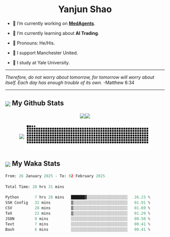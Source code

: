 

<h1 align="center">Yanjun Shao</h1>

- 🐒 I’m currently working on **[MedAgents](https://github.com/gersteinlab/MedAgents)**.

- 🦧 I’m currently learning about **AI Trading**.

- 🦍 Pronouns: He/His.

- 👹 I support Manchester United.

- 🐶 I study at Yale University.

---

<i> Therefore, do not worry about tomorrow, for tomorrow will worry about itself. Each day has enough trouble of its own. </i> -Matthew 6:34

---

<h2><img src="https://emojis.slackmojis.com/emojis/images/1579216111/7550/pikachu_wave.gif?1579216111" align="center" width="28" /> My Github Stats</h2>

<p align="center"><img align="center" src = "https://github-readme-stats.vercel.app/api?username=super-dainiu&show_icons=true&count_private=true&theme=tokyonight&hide=issues&line_height=30" width="400px"><img align="center" src = "https://github-readme-streak-stats.herokuapp.com/?user=super-dainiu&theme=tokyonight" width="400px"></p>

<p align="center"><img align="center" width="400px" src="https://github-readme-stats.vercel.app/api/top-langs/?username=super-dainiu&layout=compact&theme=tokyonight&hide=html,tex,jupyter%20notebook"><img align="center" width="400px" src="https://github.com/super-dainiu/super-dainiu/blob/output/github-contribution-grid-snake.svg"></p>

<h2><img src="https://emojis.slackmojis.com/emojis/images/1579216111/7550/pikachu_wave.gif?1579216111" align="center" width="28" /> My Waka Stats</h2>

<!--START_SECTION:waka-->

```python
From: 26 January 2025 - To: 02 February 2025

Total Time: 28 hrs 31 mins

Python       7 hrs 28 mins   ██████▓░░░░░░░░░░░░░░░░░░   26.23 %
SSH Config   32 mins         ▒░░░░░░░░░░░░░░░░░░░░░░░░   01.91 %
CSV          28 mins         ▒░░░░░░░░░░░░░░░░░░░░░░░░   01.69 %
TeX          22 mins         ▒░░░░░░░░░░░░░░░░░░░░░░░░   01.29 %
JSON         8 mins          ░░░░░░░░░░░░░░░░░░░░░░░░░   00.50 %
Text         7 mins          ░░░░░░░░░░░░░░░░░░░░░░░░░   00.41 %
Bash         6 mins          ░░░░░░░░░░░░░░░░░░░░░░░░░   00.41 %
```

<!--END_SECTION:waka-->
